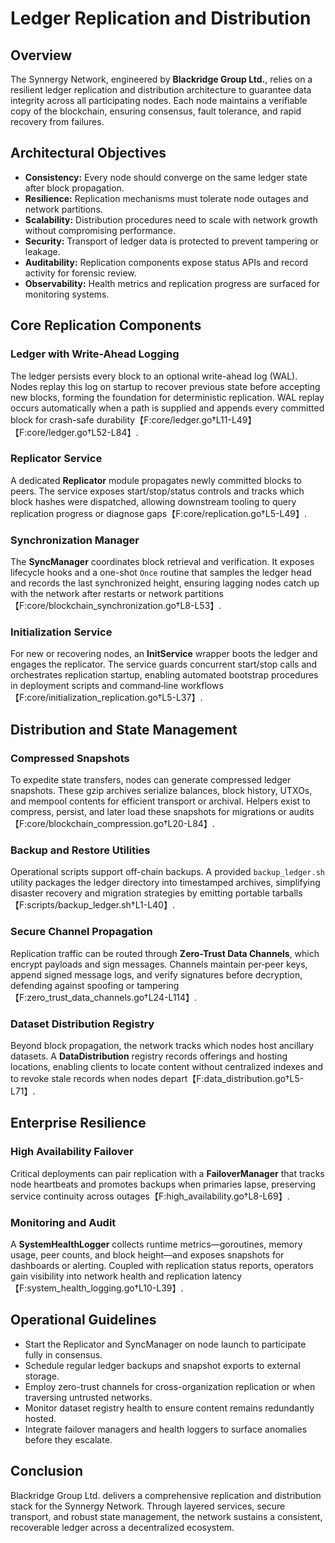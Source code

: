# Ledger Replication and Distribution

## Overview
The Synnergy Network, engineered by **Blackridge Group Ltd.**, relies on a resilient ledger replication and distribution architecture to guarantee data integrity across all participating nodes. Each node maintains a verifiable copy of the blockchain, ensuring consensus, fault tolerance, and rapid recovery from failures.

## Architectural Objectives
- **Consistency:** Every node should converge on the same ledger state after block propagation.
- **Resilience:** Replication mechanisms must tolerate node outages and network partitions.
- **Scalability:** Distribution procedures need to scale with network growth without compromising performance.
- **Security:** Transport of ledger data is protected to prevent tampering or leakage.
- **Auditability:** Replication components expose status APIs and record activity for forensic review.
- **Observability:** Health metrics and replication progress are surfaced for monitoring systems.

## Core Replication Components
### Ledger with Write-Ahead Logging
The ledger persists every block to an optional write-ahead log (WAL). Nodes replay this log on startup to recover previous state before accepting new blocks, forming the foundation for deterministic replication. WAL replay occurs automatically when a path is supplied and appends every committed block for crash-safe durability【F:core/ledger.go†L11-L49】【F:core/ledger.go†L52-L84】.

### Replicator Service
A dedicated **Replicator** module propagates newly committed blocks to peers. The service exposes start/stop/status controls and tracks which block hashes were dispatched, allowing downstream tooling to query replication progress or diagnose gaps【F:core/replication.go†L5-L49】.

### Synchronization Manager
The **SyncManager** coordinates block retrieval and verification. It exposes lifecycle hooks and a one-shot `Once` routine that samples the ledger head and records the last synchronized height, ensuring lagging nodes catch up with the network after restarts or network partitions【F:core/blockchain_synchronization.go†L8-L53】.

### Initialization Service
For new or recovering nodes, an **InitService** wrapper boots the ledger and engages the replicator. The service guards concurrent start/stop calls and orchestrates replication startup, enabling automated bootstrap procedures in deployment scripts and command‑line workflows【F:core/initialization_replication.go†L5-L37】.

## Distribution and State Management
### Compressed Snapshots
To expedite state transfers, nodes can generate compressed ledger snapshots. These gzip archives serialize balances, block history, UTXOs, and mempool contents for efficient transport or archival. Helpers exist to compress, persist, and later load these snapshots for migrations or audits【F:core/blockchain_compression.go†L20-L84】.

### Backup and Restore Utilities
Operational scripts support off-chain backups. A provided `backup_ledger.sh` utility packages the ledger directory into timestamped archives, simplifying disaster recovery and migration strategies by emitting portable tarballs【F:scripts/backup_ledger.sh†L1-L40】.

### Secure Channel Propagation
Replication traffic can be routed through **Zero-Trust Data Channels**, which encrypt payloads and sign messages. Channels maintain per‑peer keys, append signed message logs, and verify signatures before decryption, defending against spoofing or tampering【F:zero_trust_data_channels.go†L24-L114】.

### Dataset Distribution Registry
Beyond block propagation, the network tracks which nodes host ancillary datasets. A **DataDistribution** registry records offerings and hosting locations, enabling clients to locate content without centralized indexes and to revoke stale records when nodes depart【F:data_distribution.go†L5-L71】.

## Enterprise Resilience
### High Availability Failover
Critical deployments can pair replication with a **FailoverManager** that tracks node heartbeats and promotes backups when primaries lapse, preserving service continuity across outages【F:high_availability.go†L8-L69】.

### Monitoring and Audit
A **SystemHealthLogger** collects runtime metrics—goroutines, memory usage, peer counts, and block height—and exposes snapshots for dashboards or alerting. Coupled with replication status reports, operators gain visibility into network health and replication latency【F:system_health_logging.go†L10-L39】.

## Operational Guidelines
- Start the Replicator and SyncManager on node launch to participate fully in consensus.
- Schedule regular ledger backups and snapshot exports to external storage.
- Employ zero-trust channels for cross-organization replication or when traversing untrusted networks.
- Monitor dataset registry health to ensure content remains redundantly hosted.
- Integrate failover managers and health loggers to surface anomalies before they escalate.

## Conclusion
Blackridge Group Ltd. delivers a comprehensive replication and distribution stack for the Synnergy Network. Through layered services, secure transport, and robust state management, the network sustains a consistent, recoverable ledger across a decentralized ecosystem.
